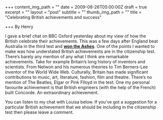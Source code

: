 +++
content_img_path = ""
date = 2009-08-26T05:00:00Z
draft = true
excerpt = ""
layout = "post"
subtitle = ""
thumb_img_path = ""
title = "Celebrating British achievements and success"

+++
By Henry

I gave a brief chat on BBC Oxford yesterday about my view of how the British celebrate their achievements. This was a few days after England beat Australia in the third test and [**won the Ashes**](http://news.bbc.co.uk/sport1/hi/cricket/4237610.stm). One of the points I wanted to make was how understated British achievements are in the citizenship test. There’s barely any mention of any what I think are remarkable achievements. Take for example Britain’s long history of inventors and scientists. From Netwon and his numerous theories to Tim Berners-Lee inventor of the World Wide Web. Culturally, Britain has made significant contributions to music, art, literature, fashion, film and theatre. There’s no mention of The Beatles, Elgar or Pink Flloyd in the test. One my personal favourite achievement is that British engineers (with the help of the French) built Concorde. An extraordinary achievement.

You can listen to my chat with Louisa below. If you’ve got a suggestion for a particular British achievement that we should be including in the citizenship test then please leave a comment.